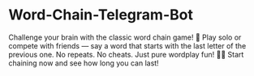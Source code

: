 # Word-Chain-Telegram-Bot
Challenge your brain with the classic word chain game! 🎯 Play solo or compete with friends — say a word that starts with the last letter of the previous one. No repeats. No cheats. Just pure wordplay fun! 🧠💥 Start chaining now and see how long you can last!
